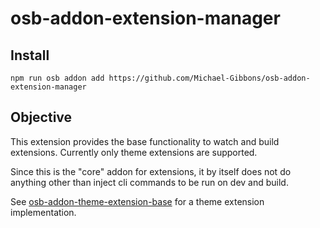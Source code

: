 # osb-addon-extension-manager

## Install

```
npm run osb addon add https://github.com/Michael-Gibbons/osb-addon-extension-manager
```

## Objective
This extension provides the base functionality to watch and build extensions. Currently only theme extensions are supported.

Since this is the "core" addon for extensions, it by itself does not do anything other than inject cli commands to be run on dev and build.

See [osb-addon-theme-extension-base](https://github.com/Michael-Gibbons/osb-addon-theme-extension-base) for a theme extension implementation.